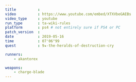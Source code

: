 ```yaml
---
title          :
video          : https://www.youtube.com/embed/XTXVbeGAEBs
video_type     : youtube
run_type       : ta-wiki-rules
platform       : ps4 # not entirely sure if PS4 or PC
patch_version  :
date           : 2019-05-16
time           : 07'06"99
quest          : 9★-the-heralds-of-destruction-cry

runners:
    - akantorex

weapons:
    - charge-blade
---
```


